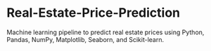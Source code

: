 # Real-Estate-Price-Prediction
Machine learning pipeline to predict real estate prices using Python, Pandas, NumPy, Matplotlib, Seaborn, and Scikit-learn.
